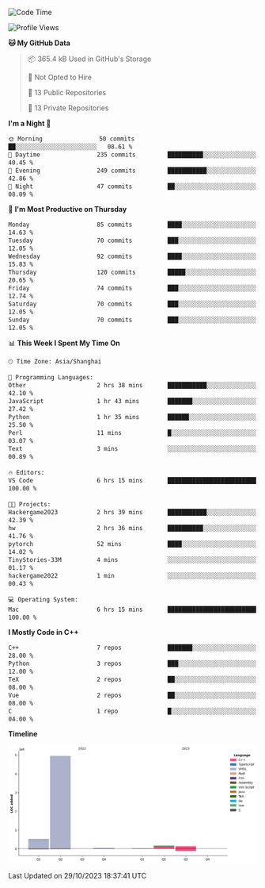 <!--START_SECTION:waka-->
![Code Time](http://img.shields.io/badge/Code%20Time-248%20hrs%2042%20mins-blue)

![Profile Views](http://img.shields.io/badge/Profile%20Views-0-blue)

**🐱 My GitHub Data** 

> 📦 365.4 kB Used in GitHub's Storage 
 > 
> 🚫 Not Opted to Hire
 > 
> 📜 13 Public Repositories 
 > 
> 🔑 13 Private Repositories 
 > 
**I'm a Night 🦉** 

```text
🌞 Morning                50 commits          ██░░░░░░░░░░░░░░░░░░░░░░░   08.61 % 
🌆 Daytime                235 commits         ██████████░░░░░░░░░░░░░░░   40.45 % 
🌃 Evening                249 commits         ███████████░░░░░░░░░░░░░░   42.86 % 
🌙 Night                  47 commits          ██░░░░░░░░░░░░░░░░░░░░░░░   08.09 % 
```
📅 **I'm Most Productive on Thursday** 

```text
Monday                   85 commits          ████░░░░░░░░░░░░░░░░░░░░░   14.63 % 
Tuesday                  70 commits          ███░░░░░░░░░░░░░░░░░░░░░░   12.05 % 
Wednesday                92 commits          ████░░░░░░░░░░░░░░░░░░░░░   15.83 % 
Thursday                 120 commits         █████░░░░░░░░░░░░░░░░░░░░   20.65 % 
Friday                   74 commits          ███░░░░░░░░░░░░░░░░░░░░░░   12.74 % 
Saturday                 70 commits          ███░░░░░░░░░░░░░░░░░░░░░░   12.05 % 
Sunday                   70 commits          ███░░░░░░░░░░░░░░░░░░░░░░   12.05 % 
```


📊 **This Week I Spent My Time On** 

```text
🕑︎ Time Zone: Asia/Shanghai

💬 Programming Languages: 
Other                    2 hrs 38 mins       ███████████░░░░░░░░░░░░░░   42.10 % 
JavaScript               1 hr 43 mins        ███████░░░░░░░░░░░░░░░░░░   27.42 % 
Python                   1 hr 35 mins        ██████░░░░░░░░░░░░░░░░░░░   25.50 % 
Perl                     11 mins             █░░░░░░░░░░░░░░░░░░░░░░░░   03.07 % 
Text                     3 mins              ░░░░░░░░░░░░░░░░░░░░░░░░░   00.89 % 

🔥 Editors: 
VS Code                  6 hrs 15 mins       █████████████████████████   100.00 % 

🐱‍💻 Projects: 
Hackergame2023           2 hrs 39 mins       ███████████░░░░░░░░░░░░░░   42.39 % 
hw                       2 hrs 36 mins       ██████████░░░░░░░░░░░░░░░   41.76 % 
pytorch                  52 mins             ████░░░░░░░░░░░░░░░░░░░░░   14.02 % 
TinyStories-33M          4 mins              ░░░░░░░░░░░░░░░░░░░░░░░░░   01.17 % 
hackergame2022           1 min               ░░░░░░░░░░░░░░░░░░░░░░░░░   00.43 % 

💻 Operating System: 
Mac                      6 hrs 15 mins       █████████████████████████   100.00 % 
```

**I Mostly Code in C++** 

```text
C++                      7 repos             ███████░░░░░░░░░░░░░░░░░░   28.00 % 
Python                   3 repos             ███░░░░░░░░░░░░░░░░░░░░░░   12.00 % 
TeX                      2 repos             ██░░░░░░░░░░░░░░░░░░░░░░░   08.00 % 
Vue                      2 repos             ██░░░░░░░░░░░░░░░░░░░░░░░   08.00 % 
C                        1 repo              █░░░░░░░░░░░░░░░░░░░░░░░░   04.00 % 
```



**Timeline**

![Lines of Code chart](https://raw.githubusercontent.com/xkz0777/xkz0777/master/assets/bar_graph.png)


 Last Updated on 29/10/2023 18:37:41 UTC
<!--END_SECTION:waka-->
